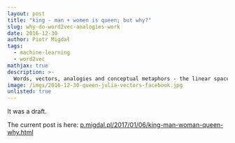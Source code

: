 ```yaml
---
layout: post
title: "king - man + women is queen; but why?"
slug: why-do-word2vec-analogies-work
date: 2016-12-30
author: Piotr Migdał
tags:
  - machine-learning
  - word2vec
mathjax: true
description: >-
  Words, vectors, analogies and conceptual metaphors - the linear space of word2vec and GloVe. Or: how to change gender with a vector.
image: /imgs/2016-12-30-queen-julia-vectors-facebook.jpg
unlisted: true
---
```


It was a draft.

The current post is here: [p.migdal.pl/2017/01/06/king-man-woman-queen-why.html](http://p.migdal.pl/2017/01/06/king-man-woman-queen-why.html)

